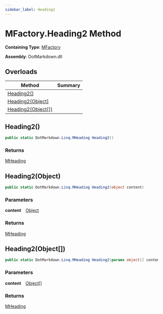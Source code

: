 ```yaml
---
sidebar_label: Heading2
---
```


# MFactory\.Heading2 Method

**Containing Type**: [MFactory](../index.md)

**Assembly**: DotMarkdown\.dll

## Overloads

| Method | Summary |
| ------ | ------- |
| [Heading2()](#DotMarkdown_Linq_MFactory_Heading2) | |
| [Heading2(Object)](#DotMarkdown_Linq_MFactory_Heading2_System_Object_) | |
| [Heading2(Object\[\])](#DotMarkdown_Linq_MFactory_Heading2_System_Object___) | |

## Heading2\(\) <a id="DotMarkdown_Linq_MFactory_Heading2"></a>

```csharp
public static DotMarkdown.Linq.MHeading Heading2()
```

### Returns

[MHeading](../../MHeading/index.md)

## Heading2\(Object\) <a id="DotMarkdown_Linq_MFactory_Heading2_System_Object_"></a>

```csharp
public static DotMarkdown.Linq.MHeading Heading2(object content)
```

### Parameters

**content** &ensp; [Object](https://docs.microsoft.com/en-us/dotnet/api/system.object)

### Returns

[MHeading](../../MHeading/index.md)

## Heading2\(Object\[\]\) <a id="DotMarkdown_Linq_MFactory_Heading2_System_Object___"></a>

```csharp
public static DotMarkdown.Linq.MHeading Heading2(params object[] content)
```

### Parameters

**content** &ensp; [Object](https://docs.microsoft.com/en-us/dotnet/api/system.object)\[\]

### Returns

[MHeading](../../MHeading/index.md)


